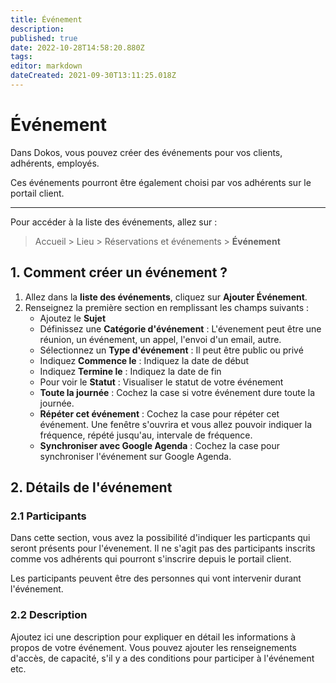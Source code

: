 ```yaml
---
title: Événement
description: 
published: true
date: 2022-10-28T14:58:20.880Z
tags: 
editor: markdown
dateCreated: 2021-09-30T13:11:25.018Z
---
```


# Événement

Dans Dokos, vous pouvez créer des événements pour vos clients, adhérents, employés. 

Ces événements pourront être également choisi par vos adhérents sur le portail client. 

---

Pour accéder à la liste des événements, allez sur :

> Accueil > Lieu > Réservations et événements > **Événement**

## 1. Comment créer un événement ?

1. Allez dans la **liste des événements**, cliquez sur **Ajouter Événement**.
2. Renseignez la première section en remplissant les champs suivants :
 	- Ajoutez le **Sujet**
	- Définissez une **Catégorie d'événement** : L'évenement peut être une réunion, un événement, un appel, l'envoi d'un email, autre.
	- Sélectionnez un **Type d'événement** : Il peut être public ou privé
  	- Indiquez **Commence le** : Indiquez la date de début
  	- Indiquez **Termine le** : Indiquez la date de fin
  	- Pour voir le **Statut** : Visualiser le statut de votre événement
  	- **Toute la journée** : Cochez la case si votre événement dure toute la journée.
  	- **Répéter cet événement** : Cochez la case pour répéter cet événement. Une fenêtre s'ouvrira et vous allez pouvoir indiquer la fréquence, répété jusqu'au, intervale de fréquence.
  	- **Synchroniser avec Google Agenda** : Cochez la case pour synchroniser l'événement sur Google Agenda.

## 2. Détails de l'événement
  
### 2.1 Participants

Dans cette section, vous avez la possibilité d'indiquer les particpants qui seront présents pour l'évenement. Il ne s'agit pas des participants inscrits comme vos adhérents qui pourront s'inscrire depuis le portail client.

Les participants peuvent être des personnes qui vont intervenir durant l'événement.

### 2.2 Description

Ajoutez ici une description pour expliquer en détail les informations à propos de votre événement. Vous pouvez ajouter les renseignements d'accès, de capacité, s'il y a des conditions pour participer à l'événement etc.  